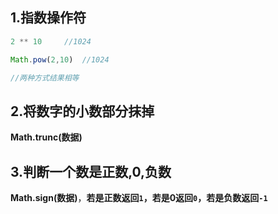 ## 1.指数操作符

```js
2 ** 10		//1024

Math.pow(2,10)	//1024

//两种方式结果相等
```



## 2.将数字的小数部分抹掉

**Math.trunc(数据)**



## 3.判断一个数是正数,0,负数

**Math.sign(数据)**，**若是正数返回`1`，若是0返回`0`，若是负数返回`-1`**



